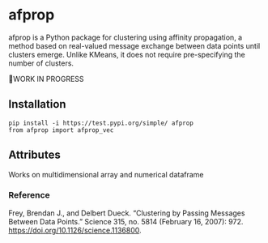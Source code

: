 # afprop

afprop is a Python package for clustering using affinity propagation, a method based on real-valued message exchange between data points until clusters emerge. Unlike KMeans, it does not require pre-specifying the number of clusters.

🚧WORK IN PROGRESS

## Installation

```
pip install -i https://test.pypi.org/simple/ afprop
from afprop import afprop_vec
```

## Attributes

Works on multidimensional array and numerical dataframe

### Reference

Frey, Brendan J., and Delbert Dueck. “Clustering by Passing Messages Between Data Points.” Science 315, no. 5814 (February 16, 2007): 972. https://doi.org/10.1126/science.1136800.

